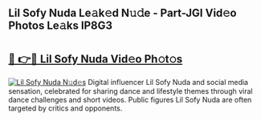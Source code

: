 ## Lil Sofy Nuda Le𝚊k𝚎d N𝚞𝚍e - Part-JGI Vid𝚎o Photos Le𝚊ks lP8G3

# <h2><a href="http://fbcm2pr.evod.top/?m=Lil+Sofy+Nuda">🔗 👉🔴 Lil Sofy Nuda Vid𝚎o Ph𝚘t𝚘s</a></h2>

[![Lil Sofy Nuda N𝚞d𝚎s](https://i.imgur.com/8V9OHl7.gif)](http://fbcm2pr.evod.top/?m=Lil+Sofy+Nuda)
Digital influencer Lil Sofy Nuda and social media sensation, celebrated for sharing dance and lifestyle themes through viral dance challenges and short videos. Public figures Lil Sofy Nuda are often targeted by critics and opponents. 
